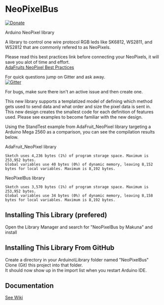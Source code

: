 # NeoPixelBus

[![Donate](http://img.shields.io/paypal/donate.png?color=yellow)](https://www.paypal.com/cgi-bin/webscr?cmd=_s-xclick&hosted_button_id=6AA97KE54UJR4)

Arduino NeoPixel library

A library to control one wire protocol RGB leds like SK6812, WS2811, and WS2812 that are commonly refered to as NeoPixels.

Please read this best practices link before connecting your NeoPixels, it will save you alot of time and effort.  
[AdaFruits NeoPixel Best Practices](https://learn.adafruit.com/adafruit-neopixel-uberguide/best-practices)

For quick questions jump on Gitter and ask away.  
[![Gitter](https://badges.gitter.im/Join%20Chat.svg)](https://gitter.im/Makuna/NeoPixelBus?utm_source=badge&utm_medium=badge&utm_campaign=pr-badge)

For bugs, make sure there isn't an active issue and then create one.

This new library supports a templatized model of defining which method gets used to send data and what order and size the pixel data is sent in.  This new design creates the smallest code for each definition of features used.  Please see examples to become familiar with the new design.

Using the StandTest example from AdaFruit_NeoPixel library targeting a Arduino Mega 2560 as a comparison, you can see the compilation results below.

AdaFruit_NeoPixel library
```
Sketch uses 4,236 bytes (1%) of program storage space. Maximum is 253,952 bytes.
Global variables use 40 bytes (0%) of dynamic memory, leaving 8,152 bytes for local variables. Maximum is 8,192 bytes.
```

NeoPixelBus library
```
Sketch uses 3,570 bytes (1%) of program storage space. Maximum is 253,952 bytes.
Global variables use 34 bytes (0%) of dynamic memory, leaving 8,158 bytes for local variables. Maximum is 8,192 bytes.
```

## Installing This Library (prefered)
Open the Library Manager and search for "NeoPixelBus by Makuna" and install

## Installing This Library From GitHub
Create a directory in your Arduino\Library folder named "NeoPixelBus"
Clone (Git) this project into that folder.  
It should now show up in the import list when you restart Arduino IDE.

## Documentation
[See Wiki](https://github.com/Makuna/NeoPixelBus/wiki)



